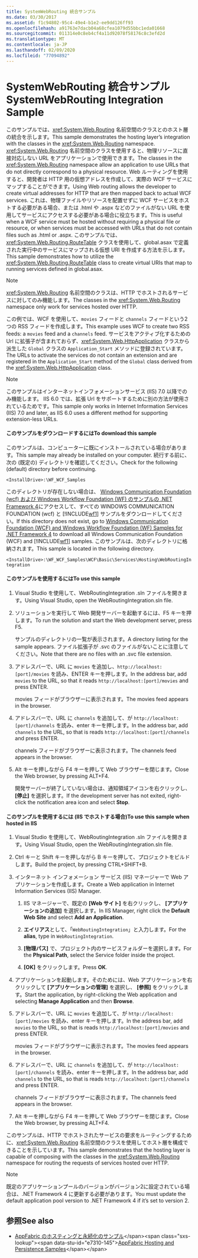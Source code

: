 ```yaml
---
title: SystemWebRouting 統合サンプル
ms.date: 03/30/2017
ms.assetid: f1c94802-95c4-49e4-b1e2-ee9dd126ff93
ms.openlocfilehash: a91763e7dacb04a68cfea1079d55bbc1eda01668
ms.sourcegitcommit: 011314e0c8eb4cf4a11d92078f58176c8c3efd2d
ms.translationtype: MT
ms.contentlocale: ja-JP
ms.lasthandoff: 02/09/2020
ms.locfileid: "77094892"
---
```

# <a name="systemwebrouting-integration-sample"></a><span data-ttu-id="e7310-102">SystemWebRouting 統合サンプル</span><span class="sxs-lookup"><span data-stu-id="e7310-102">SystemWebRouting Integration Sample</span></span>
<span data-ttu-id="e7310-103">このサンプルでは、<xref:System.Web.Routing> 名前空間のクラスとのホスト層の統合を示します。</span><span class="sxs-lookup"><span data-stu-id="e7310-103">This sample demonstrates the hosting layer’s integration with the classes in the <xref:System.Web.Routing> namespace.</span></span> <span data-ttu-id="e7310-104"><xref:System.Web.Routing> 名前空間のクラスを使用すると、物理リソースに直接対応しない URL をアプリケーションで使用できます。</span><span class="sxs-lookup"><span data-stu-id="e7310-104">The classes in the <xref:System.Web.Routing> namespace allow an application to use URLs that do not directly correspond to a physical resource.</span></span> <span data-ttu-id="e7310-105">Web ルーティングを使用すると、開発者は HTTP 用の仮想アドレスを作成して、実際の WCF サービスにマップすることができます。</span><span class="sxs-lookup"><span data-stu-id="e7310-105">Using Web routing allows the developer to create virtual addresses for HTTP that are then mapped back to actual WCF services.</span></span> <span data-ttu-id="e7310-106">これは、物理ファイルやリソースを配置せずに WCF サービスをホストする必要がある場合、または .html や .aspx などのファイルがない URL を使用してサービスにアクセスする必要がある場合に役立ちます。</span><span class="sxs-lookup"><span data-stu-id="e7310-106">This is useful when a WCF service must be hosted without requiring a physical file or resource, or when services must be accessed with URLs that do not contain files such as .html or .aspx.</span></span> <span data-ttu-id="e7310-107">このサンプルでは、<xref:System.Web.Routing.RouteTable> クラスを使用して、global.asax で定義された実行中のサービスにマップされる仮想 URI を作成する方法を示します。</span><span class="sxs-lookup"><span data-stu-id="e7310-107">This sample demonstrates how to utilize the <xref:System.Web.Routing.RouteTable> class to create virtual URIs that map to running services defined in global.asax.</span></span> 

> [!NOTE]
> <span data-ttu-id="e7310-108"><xref:System.Web.Routing> 名前空間のクラスは、HTTP でホストされるサービスに対してのみ機能します。</span><span class="sxs-lookup"><span data-stu-id="e7310-108">The classes in the <xref:System.Web.Routing> namespace only work for services hosted over HTTP.</span></span>  
  
<span data-ttu-id="e7310-109">この例では、WCF を使用して、`movies` フィードと `channels` フィードという2つの RSS フィードを作成します。</span><span class="sxs-lookup"><span data-stu-id="e7310-109">This example uses WCF to create two RSS feeds: a `movies` feed and a `channels` feed.</span></span> <span data-ttu-id="e7310-110">サービスをアクティブ化するための Url に拡張子が含まれておらず、<xref:System.Web.HttpApplication> クラスから派生した `Global` クラスの `Application_Start` メソッドに登録されています。</span><span class="sxs-lookup"><span data-stu-id="e7310-110">The URLs to activate the services do not contain an extension and are registered in the `Application_Start` method of the `Global` class derived from the <xref:System.Web.HttpApplication> class.</span></span>  
  
> [!NOTE]
> <span data-ttu-id="e7310-111">このサンプルはインターネットインフォメーションサービス (IIS) 7.0 以降でのみ機能します。 IIS 6.0 では、拡張 Url をサポートするために別の方法が使用されているためです。</span><span class="sxs-lookup"><span data-stu-id="e7310-111">This sample only works in Internet Information Services (IIS) 7.0 and later, as IIS 6.0 uses a different method for supporting extension-less URLs.</span></span>  

#### <a name="to-download-this-sample"></a><span data-ttu-id="e7310-112">このサンプルをダウンロードするには</span><span class="sxs-lookup"><span data-stu-id="e7310-112">To download this sample</span></span>
  
<span data-ttu-id="e7310-113">このサンプルは、コンピューターに既にインストールされている場合があります。</span><span class="sxs-lookup"><span data-stu-id="e7310-113">This sample may already be installed on your computer.</span></span> <span data-ttu-id="e7310-114">続行する前に、次の (既定の) ディレクトリを確認してください。</span><span class="sxs-lookup"><span data-stu-id="e7310-114">Check for the following (default) directory before continuing.</span></span>  
   
`<InstallDrive>:\WF_WCF_Samples`  
   
 <span data-ttu-id="e7310-115">このディレクトリが存在しない場合は、 [Windows Communication Foundation (wcf) および Windows Workflow Foundation (WF) のサンプルの .NET Framework 4](https://www.microsoft.com/download/details.aspx?id=21459)にアクセスして、すべての WINDOWS COMMUNICATION FOUNDATION (wcf) と [!INCLUDE[wf1](../../../../includes/wf1-md.md)] サンプルをダウンロードしてください。</span><span class="sxs-lookup"><span data-stu-id="e7310-115">If this directory does not exist, go to [Windows Communication Foundation (WCF) and Windows Workflow Foundation (WF) Samples for .NET Framework 4](https://www.microsoft.com/download/details.aspx?id=21459) to download all Windows Communication Foundation (WCF) and [!INCLUDE[wf1](../../../../includes/wf1-md.md)] samples.</span></span> <span data-ttu-id="e7310-116">このサンプルは、次のディレクトリに格納されます。</span><span class="sxs-lookup"><span data-stu-id="e7310-116">This sample is located in the following directory.</span></span>  
   
`<InstallDrive>:\WF_WCF_Samples\WCF\Basic\Services\Hosting\WebRoutingIntegration`  
  
#### <a name="to-use-this-sample"></a><span data-ttu-id="e7310-117">このサンプルを使用するには</span><span class="sxs-lookup"><span data-stu-id="e7310-117">To use this sample</span></span>  
  
1. <span data-ttu-id="e7310-118">Visual Studio を使用して、WebRoutingIntegration .sln ファイルを開きます。</span><span class="sxs-lookup"><span data-stu-id="e7310-118">Using Visual Studio, open the WebRoutingIntegration.sln file.</span></span>  
  
2. <span data-ttu-id="e7310-119">ソリューションを実行して Web 開発サーバーを起動するには、F5 キーを押します。</span><span class="sxs-lookup"><span data-stu-id="e7310-119">To run the solution and start the Web development server, press F5.</span></span>  
  
     <span data-ttu-id="e7310-120">サンプルのディレクトリの一覧が表示されます。</span><span class="sxs-lookup"><span data-stu-id="e7310-120">A directory listing for the sample appears.</span></span> <span data-ttu-id="e7310-121">ファイル拡張子が .svc のファイルがないことに注意してください。</span><span class="sxs-lookup"><span data-stu-id="e7310-121">Note that there are no files with an .svc file extension.</span></span>  
  
3. <span data-ttu-id="e7310-122">アドレスバーで、URL に `movies` を追加し、`http://localhost:[port]/movies` を読み、ENTER キーを押します。</span><span class="sxs-lookup"><span data-stu-id="e7310-122">In the address bar, add `movies` to the URL, so that it reads `http://localhost:[port]/movies` and press ENTER.</span></span>  
  
     <span data-ttu-id="e7310-123">movies フィードがブラウザーに表示されます。</span><span class="sxs-lookup"><span data-stu-id="e7310-123">The movies feed appears in the browser.</span></span>  
  
4. <span data-ttu-id="e7310-124">アドレスバーで、URL に `channels` を追加して、が `http://localhost:[port]/channels` を読み、enter キーを押します。</span><span class="sxs-lookup"><span data-stu-id="e7310-124">In the address bar, add `channels` to the URL, so that is reads `http://localhost:[port]/channels` and press ENTER.</span></span>  
  
     <span data-ttu-id="e7310-125">channels フィードがブラウザーに表示されます。</span><span class="sxs-lookup"><span data-stu-id="e7310-125">The channels feed appears in the browser.</span></span>  
  
5. <span data-ttu-id="e7310-126">Alt キーを押しながら F4 キーを押して Web ブラウザーを閉じます。</span><span class="sxs-lookup"><span data-stu-id="e7310-126">Close the Web browser, by pressing ALT+F4.</span></span>  
  
     <span data-ttu-id="e7310-127">開発サーバーが終了していない場合は、通知領域アイコンを右クリックし、 **[停止]** を選択します。</span><span class="sxs-lookup"><span data-stu-id="e7310-127">If the development server has not exited, right-click the notification area icon and select **Stop**.</span></span>  
  
#### <a name="to-use-this-sample-when-hosted-in-iis"></a><span data-ttu-id="e7310-128">このサンプルを使用するには (IIS でホストする場合)</span><span class="sxs-lookup"><span data-stu-id="e7310-128">To use this sample when hosted in IIS</span></span>  
  
1. <span data-ttu-id="e7310-129">Visual Studio を使用して、WebRoutingIntegration .sln ファイルを開きます。</span><span class="sxs-lookup"><span data-stu-id="e7310-129">Using Visual Studio, open the WebRoutingIntegration.sln file.</span></span>  
  
2. <span data-ttu-id="e7310-130">Ctrl キーと Shift キーを押しながら B キーを押して、プロジェクトをビルドします。</span><span class="sxs-lookup"><span data-stu-id="e7310-130">Build the project, by pressing CTRL+SHIFT+B.</span></span>  
  
3. <span data-ttu-id="e7310-131">インターネット インフォメーション サービス (IIS) マネージャーで Web アプリケーションを作成します。</span><span class="sxs-lookup"><span data-stu-id="e7310-131">Create a Web application in Internet Information Services (IIS) Manager.</span></span>  
  
    1. <span data-ttu-id="e7310-132">IIS マネージャーで、既定の **[Web サイト]** を右クリックし、 **[アプリケーションの追加]** を選択します。</span><span class="sxs-lookup"><span data-stu-id="e7310-132">In IIS Manager, right click the **Default Web Site** and select **Add an Application**.</span></span>  
  
    2. <span data-ttu-id="e7310-133">**エイリアス**として、「`WebRoutingIntegration`」と入力します。</span><span class="sxs-lookup"><span data-stu-id="e7310-133">For the **alias**, type in `WebRoutingIntegration`.</span></span>  
  
    3. <span data-ttu-id="e7310-134">**[物理パス]** で、プロジェクト内のサービスフォルダーを選択します。</span><span class="sxs-lookup"><span data-stu-id="e7310-134">For the **Physical Path**, select the Service folder inside the project.</span></span>  
  
    4. <span data-ttu-id="e7310-135">**[OK]** をクリックします。</span><span class="sxs-lookup"><span data-stu-id="e7310-135">Press **OK**.</span></span>  
  
4. <span data-ttu-id="e7310-136">アプリケーションを起動します。そのためには、Web アプリケーションを右クリックして **[アプリケーションの管理]** を選択し、 **[参照]** をクリックします。</span><span class="sxs-lookup"><span data-stu-id="e7310-136">Start the application, by right-clicking the Web application and selecting **Manage Application** and then **Browse**.</span></span>  
  
5. <span data-ttu-id="e7310-137">アドレスバーで、URL に `movies` を追加して、が `http://localhost:[port]/movies` を読み、enter キーを押します。</span><span class="sxs-lookup"><span data-stu-id="e7310-137">In the address bar, add `movies` to the URL, so that is reads `http://localhost:[port]/movies` and press ENTER.</span></span>  
  
     <span data-ttu-id="e7310-138">movies フィードがブラウザーに表示されます。</span><span class="sxs-lookup"><span data-stu-id="e7310-138">The movies feed appears in the browser.</span></span>  
  
6. <span data-ttu-id="e7310-139">アドレスバーで、URL に `channels` を追加して、が `http://localhost:[port]/channels` を読み、enter キーを押します。</span><span class="sxs-lookup"><span data-stu-id="e7310-139">In the address bar, add `channels` to the URL, so that is reads `http://localhost:[port]/channels` and press ENTER.</span></span>  
  
     <span data-ttu-id="e7310-140">channels フィードがブラウザーに表示されます。</span><span class="sxs-lookup"><span data-stu-id="e7310-140">The channels feed appears in the browser.</span></span>  
  
7. <span data-ttu-id="e7310-141">Alt キーを押しながら F4 キーを押して Web ブラウザーを閉じます。</span><span class="sxs-lookup"><span data-stu-id="e7310-141">Close the Web browser, by pressing ALT+F4.</span></span>  
  
 <span data-ttu-id="e7310-142">このサンプルは、HTTP でホストされたサービスの要求をルーティングするために、<xref:System.Web.Routing> 名前空間のクラスを使用してホスト層を構成できることを示しています。</span><span class="sxs-lookup"><span data-stu-id="e7310-142">This sample demonstrates that the hosting layer is capable of composing with the classes in the <xref:System.Web.Routing> namespace for routing the requests of services hosted over HTTP.</span></span>  
  
> [!NOTE]
> <span data-ttu-id="e7310-143">既定のアプリケーションプールのバージョンがバージョン2に設定されている場合は、.NET Framework 4 に更新する必要があります。</span><span class="sxs-lookup"><span data-stu-id="e7310-143">You must update the default application pool version to .NET Framework 4 if it’s set to version 2.</span></span>  
  
## <a name="see-also"></a><span data-ttu-id="e7310-144">参照</span><span class="sxs-lookup"><span data-stu-id="e7310-144">See also</span></span>

- <span data-ttu-id="e7310-145">[AppFabric のホスティングと永続化のサンプル](https://docs.microsoft.com/previous-versions/appfabric/ff383418(v=azure.10))</span><span class="sxs-lookup"><span data-stu-id="e7310-145">[AppFabric Hosting and Persistence Samples](https://docs.microsoft.com/previous-versions/appfabric/ff383418(v=azure.10))</span></span>
